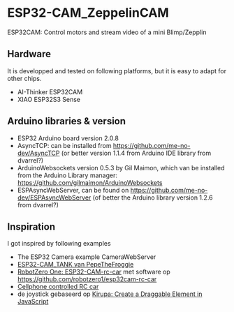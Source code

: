 # ESP32-CAM_ZeppelinCAM
ESP32CAM: Control motors and stream video of a mini Blimp/Zepplin

## Hardware
It is developped and tested on following platforms, but it is easy to adapt for other chips. 
- AI-Thinker ESP32CAM
- XIAO ESP32S3 Sense

## Arduino libraries & version
- ESP32 Arduino board version 2.0.8
- AsyncTCP: can be installed from https://github.com/me-no-dev/AsyncTCP (or better version 1.1.4 from Arduino IDE library from dvarrel?)
- ArduinoWebsockets version 0.5.3 by Gil Maimon, which van be installed from the Arduino Library manager: https://github.com/gilmaimon/ArduinoWebsockets
- ESPAsyncWebServer, can be found on https://github.com/me-no-dev/ESPAsyncWebServer (of better the Arduino library version 1.2.6 from dvarrel?)

## Inspiration
I got inspired by following examples
- The ESP32 Camera example CameraWebServer
- [ESP32-CAM_TANK van PepeTheFroggie](https://github.com/PepeTheFroggie/ESP32CAM_RCTANK)
- [RobotZero One: ESP32-CAM-rc-car](https://robotzero.one/esp32-cam-rc-car/) met software op https://github.com/robotzero1/esp32cam-rc-car
- [Cellphone controlled RC car](https://github.com/neonious/lowjs_esp32_examples/tree/master/neonious_one/cellphone_controlled_rc_car) 
- de joystick gebaseerd op [Kirupa: Create a Draggable Element in JavaScript](https://www.kirupa.com/html5/drag.htm)
